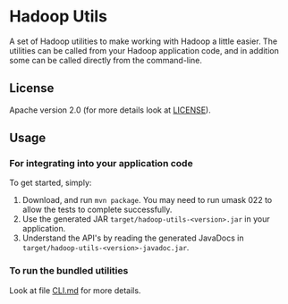 Hadoop Utils
============

A set of Hadoop utilities to make working with Hadoop a little easier. The utilities can be
called from your Hadoop application code, and in addition some can be called directly from the
command-line.

## License

Apache version 2.0 (for more details look at [LICENSE](https://github.com/alexholmes/hadoop-utils/blob/master/LICENSE)).

## Usage

### For integrating into your application code

To get started, simply:

1. Download, and run `mvn package`. You may need to run umask 022 to allow the tests to complete successfully.
2. Use the generated JAR `target/hadoop-utils-<version>.jar` in your application.
3. Understand the API's by reading the generated JavaDocs in `target/hadoop-utils-<version>-javadoc.jar`.

### To run the bundled utilities

Look at file [CLI.md](https://github.com/markcusack/hadoop-utils/blob/master/CLI.md) for more details.
